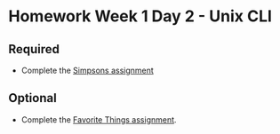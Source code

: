 # Homework Week 1 Day 2 - Unix CLI

## Required

- Complete the [Simpsons assignment](Simpsons/README.md)

## Optional

- Complete the [Favorite Things assignment](FavoriteThings/README.md). 